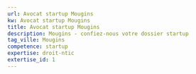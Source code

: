```yaml
---
url: Avocat startup Mougins
kw: Avocat startup Mougins
title: Avocat startup Mougins
description: Mougins - confiez-nous votre dossier startup
tag_ville: Mougins
competence: startup
expertise: droit-ntic
extertise_id: 1
---
```

